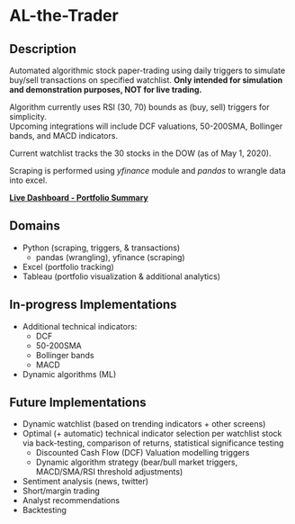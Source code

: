 # AL-the-Trader

## Description 
Automated algorithmic stock paper-trading using daily triggers to simulate buy/sell transactions on specified watchlist. **Only intended for simulation and demonstration purposes, NOT for live trading.**  

Algorithm currently uses RSI (30, 70) bounds as (buy, sell) triggers for simplicity.  
Upcoming integrations will include DCF valuations, 50-200SMA, Bollinger bands, and MACD indicators.

Current watchlist tracks the 30 stocks in the DOW (as of May 1, 2020).

Scraping is performed using *yfinance* module and *pandas* to wrangle data into excel. 

**[Live Dashboard - Portfolio Summary](https://public.tableau.com/profile/patrick.de.guzman5555#!/vizhome/ALtheTrader-PortfolioSummary/Dashboard1)**

## Domains 
- Python (scraping, triggers, & transactions)
    - pandas (wrangling), yfinance (scraping)
- Excel (portfolio tracking)
- Tableau (portfolio visualization & additional analytics)

## In-progress Implementations
- Additional technical indicators: 
    - DCF  
    - 50-200SMA  
    - Bollinger bands  
    - MACD  
- Dynamic algorithms (ML) 

## Future Implementations 
- Dynamic watchlist (based on trending indicators + other screens)
- Optimal (+ automatic) technical indicator selection per watchlist stock via back-testing, comparison of returns, statistical significance testing
    - Discounted Cash Flow (DCF) Valuation modelling triggers
    - Dynamic algorithm strategy (bear/bull market triggers, MACD/SMA/RSI threshold adjustments)
- Sentiment analysis (news, twitter)
- Short/margin trading
- Analyst recommendations
- Backtesting
